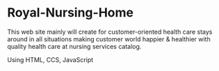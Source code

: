 # Royal-Nursing-Home
This web site mainly will create for customer-oriented health care stays around in all situations making customer world happier &amp; healthier with quality health care at nursing services catalog.

Using HTML, CCS, JavaScript 

